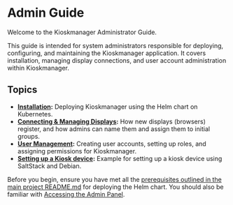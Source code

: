 # Admin Guide

Welcome to the Kioskmanager Administrator Guide.

This guide is intended for system administrators responsible for deploying, configuring, and maintaining the Kioskmanager application. It covers installation, managing display connections, and user account administration within Kioskmanager.

## Topics

* **[Installation](./installation.md):** Deploying Kioskmanager using the Helm chart on Kubernetes.
* **[Connecting & Managing Displays](./connecting-displays.md):** How new displays (browsers) register, and how admins can name them and assign them to initial groups.
* **[User Management](./user-management.md):** Creating user accounts, setting up roles, and assigning permissions for Kioskmanager.
* **[Setting up a Kiosk device](./kiosk-device-example.md):** Example for setting up a kiosk device using SaltStack and Debian.

Before you begin, ensure you have met all the [prerequisites outlined in the main project README.md](https://github.com/mbcom/kioskmanager#prerequisites-for-deployment) for deploying the Helm chart. You should also be familiar with [Accessing the Admin Panel](../getting-started.md).

